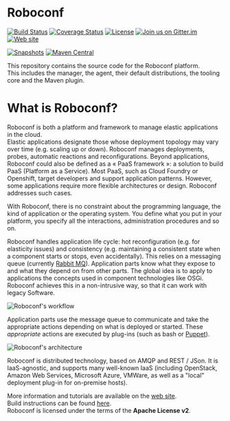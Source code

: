 # Roboconf 
[![Build Status](http://travis-ci.org/roboconf/roboconf-platform.png?branch=master)](http://travis-ci.org/roboconf/roboconf-platform/builds)
[![Coverage Status](https://coveralls.io/repos/roboconf/roboconf-platform/badge.svg?branch=master&service=github)](https://coveralls.io/github/roboconf/roboconf-platform?branch=master)
[![License](https://img.shields.io/badge/license-Apache%20v2-blue.svg)](http://www.apache.org/licenses/LICENSE-2.0)
[![Join us on Gitter.im](https://img.shields.io/badge/gitter-join%20chat-brightgreen.svg)](https://gitter.im/roboconf/roboconf)
[![Web site](https://img.shields.io/badge/website-roboconf.github.io-b23e4b.svg)](https://roboconf.github.io)

[![Snapshots](https://img.shields.io/badge/Snapshots%20on-Sonatype-orange.svg)](https://oss.sonatype.org/content/repositories/snapshots/net/roboconf/)
[![Maven Central](https://img.shields.io/badge/Releases%20on-Maven%20Central-yellow.svg)](http://repo1.maven.org/maven2/net/roboconf/)

This repository contains the source code for the Roboconf platform.  
This includes the manager, the agent, their default distributions, the tooling core and the Maven plugin.

What is Roboconf?
=================

Roboconf is both a platform and framework to manage elastic applications in the cloud.  
Elastic applications designate those whose deployment topology may vary over time (e.g. scaling up or down).
Roboconf manages deployments, probes, automatic reactions and reconfigurations. Beyond applications, Roboconf could also be defined as a « PaaS framework »: a solution to build PaaS (Platform as a Service). Most PaaS, such as Cloud Foundry or Openshift, target developers and support application patterns. However, some applications require more flexible architectures or design. Roboconf addresses such cases.

With Roboconf, there is no constraint about the programming language, the kind of application or the operating system. You define what you put in your platform, you specify all the interactions, administration procedures and so on.

Roboconf handles application life cycle: hot reconfiguration (e.g. for elasticity issues) and consistency 
(e.g. maintaining a consistent state when a component starts or stops, even accidentally). This relies on a messaging queue 
(currently [Rabbit MQ](https://www.rabbitmq.com)). Application parts know what they expose to and what they depend on from other parts.
The global idea is to apply to applications the concepts used in component technologies like OSGi. Roboconf achieves this in a non-intrusive
way, so that it can work with legacy Software.

<img src="http://roboconf.net/resources/img/roboconf-workflow.png" alt="Roboconf's workflow" style="max-width: 400px;" />

Application parts use the message queue to communicate and take the appropriate actions depending on what is deployed or started.
These *appropriate* actions are executed by plug-ins (such as bash or [Puppet](http://puppetlabs.com)). 

<img src="http://roboconf.net/resources/img/roboconf-architecture-example.jpg" alt="Roboconf's architecture" style="max-width: 400px;" />

Roboconf is distributed technology, based on AMQP 
and REST / JSon. It is IaaS-agnostic, and supports many well-known IaaS (including OpenStack, Amazon Web Services, Microsoft Azure, VMWare, 
as well as a "local" deployment plug-in for on-premise hosts).

More information and tutorials are available on the [web site](http://roboconf.net).  
Build instructions can be found [here](http://roboconf.net/en/sources.html).  
Roboconf is licensed under the terms of the **Apache License v2**.
